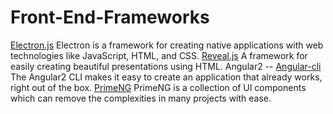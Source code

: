 # Front-End-Frameworks

[Electron.js](http://electron.atom.io/) 
  Electron is a framework for creating native applications with web technologies like JavaScript, HTML, and CSS.
[Reveal.js](http://lab.hakim.se/reveal-js/#/)
  A framework for easily creating beautiful presentations using HTML.
Angular2 --
  [Angular-cli](https://cli.angular.io/)
    The Angular2 CLI makes it easy to create an application that already works, right out of the box.
  [PrimeNG](http://www.primefaces.org/primeng/#/)
    PrimeNG is a collection of UI components which can remove the complexities in many projects with ease.
